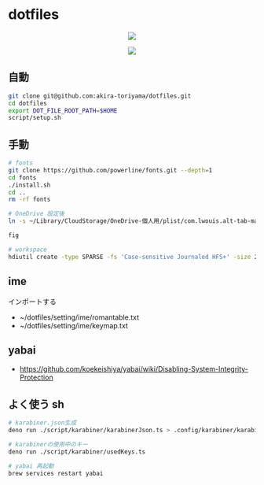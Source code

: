 # dotfiles

<p align="center">
  <a href="https://github.com/akira-toriyama/dotfiles">
    <img src="https://user-images.githubusercontent.com/92862731/166393194-1c4a4338-ae35-4dee-bd0f-7fce2f7f01dd.png"/>
  </a>
</p>

<p align="center">
  <a href="https://github.com/akira-toriyama/dotfiles/actions/workflows/macos.yml">
    <img src="https://github.com/akira-toriyama/dotfiles/actions/workflows/macos.yml/badge.svg"/>
  </a>
</p>

## 自動

```bash
git clone git@github.com:akira-toriyama/dotfiles.git
cd dotfiles
export DOT_FILE_ROOT_PATH=$HOME
script/setup.sh
```

## 手動

```bash
# fonts
git clone https://github.com/powerline/fonts.git --depth=1
cd fonts
./install.sh
cd ..
rm -rf fonts
```

```bash
# OneDrive 設定後
ln -s ~/Library/CloudStorage/OneDrive-個人用/plist/com.lwouis.alt-tab-macos.plist ~/Library/Preferences/com.lwouis.alt-tab-macos.plist
```

```bash
fig
```

```bash
# workspace
hdiutil create -type SPARSE -fs 'Case-sensitive Journaled HFS+' -size 256g -volname workspace ~/Documents/workspace.dmg.sparseimage
```

## ime

インポートする

- ~/dotfiles/setting/ime/romantable.txt
- ~/dotfiles/setting/ime/keymap.txt

## yabai

- https://github.com/koekeishiya/yabai/wiki/Disabling-System-Integrity-Protection

## よく使う sh

```bash
# karabiner.json生成
deno run ./script/karabiner/karabinerJson.ts > .config/karabiner/karabiner.json

# karabinerの使用中のキー
deno run ./script/karabiner/usedKeys.ts 

# yabai 再起動
brew services restart yabai
```
